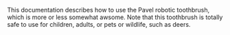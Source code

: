 This documentation describes how to use the Pavel robotic
toothbrush, which is more or less somewhat awsome.
Note that this toothbrush is totally safe to use for children,
adults, or pets or wildlife, such as deers.
